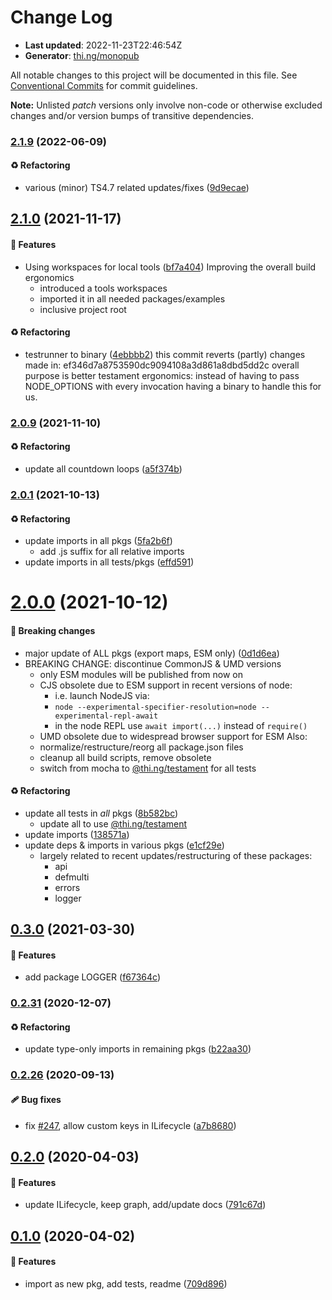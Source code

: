 # Change Log

- **Last updated**: 2022-11-23T22:46:54Z
- **Generator**: [thi.ng/monopub](https://thi.ng/monopub)

All notable changes to this project will be documented in this file.
See [Conventional Commits](https://conventionalcommits.org/) for commit guidelines.

**Note:** Unlisted _patch_ versions only involve non-code or otherwise excluded changes
and/or version bumps of transitive dependencies.

### [2.1.9](https://github.com/thi-ng/umbrella/tree/@thi.ng/system@2.1.9) (2022-06-09)

#### ♻️ Refactoring

- various (minor) TS4.7 related updates/fixes ([9d9ecae](https://github.com/thi-ng/umbrella/commit/9d9ecae))

## [2.1.0](https://github.com/thi-ng/umbrella/tree/@thi.ng/system@2.1.0) (2021-11-17)

#### 🚀 Features

- Using workspaces for local tools ([bf7a404](https://github.com/thi-ng/umbrella/commit/bf7a404))
  Improving the overall build ergonomics
  - introduced a tools workspaces
  - imported it in all needed packages/examples
  - inclusive project root

#### ♻️ Refactoring

- testrunner to binary ([4ebbbb2](https://github.com/thi-ng/umbrella/commit/4ebbbb2))
  this commit reverts (partly) changes made in:
  ef346d7a8753590dc9094108a3d861a8dbd5dd2c
  overall purpose is better testament ergonomics:
  instead of having to pass NODE_OPTIONS with every invocation
  having a binary to handle this for us.

### [2.0.9](https://github.com/thi-ng/umbrella/tree/@thi.ng/system@2.0.9) (2021-11-10)

#### ♻️ Refactoring

- update all countdown loops ([a5f374b](https://github.com/thi-ng/umbrella/commit/a5f374b))

### [2.0.1](https://github.com/thi-ng/umbrella/tree/@thi.ng/system@2.0.1) (2021-10-13)

#### ♻️ Refactoring

- update imports in all pkgs ([5fa2b6f](https://github.com/thi-ng/umbrella/commit/5fa2b6f))
  - add .js suffix for all relative imports
- update imports in all tests/pkgs ([effd591](https://github.com/thi-ng/umbrella/commit/effd591))

# [2.0.0](https://github.com/thi-ng/umbrella/tree/@thi.ng/system@2.0.0) (2021-10-12)

#### 🛑 Breaking changes

- major update of ALL pkgs (export maps, ESM only) ([0d1d6ea](https://github.com/thi-ng/umbrella/commit/0d1d6ea))
- BREAKING CHANGE: discontinue CommonJS & UMD versions
  - only ESM modules will be published from now on
  - CJS obsolete due to ESM support in recent versions of node:
    - i.e. launch NodeJS via:
    - `node --experimental-specifier-resolution=node --experimental-repl-await`
    - in the node REPL use `await import(...)` instead of `require()`
  - UMD obsolete due to widespread browser support for ESM
  Also:
  - normalize/restructure/reorg all package.json files
  - cleanup all build scripts, remove obsolete
  - switch from mocha to [@thi.ng/testament](https://github.com/thi-ng/umbrella/tree/main/packages/testament) for all tests

#### ♻️ Refactoring

- update all tests in _all_ pkgs ([8b582bc](https://github.com/thi-ng/umbrella/commit/8b582bc))
  - update all to use [@thi.ng/testament](https://github.com/thi-ng/umbrella/tree/main/packages/testament)
- update imports ([138571a](https://github.com/thi-ng/umbrella/commit/138571a))
- update deps & imports in various pkgs ([e1cf29e](https://github.com/thi-ng/umbrella/commit/e1cf29e))
  - largely related to recent updates/restructuring of these packages:
    - api
    - defmulti
    - errors
    - logger

## [0.3.0](https://github.com/thi-ng/umbrella/tree/@thi.ng/system@0.3.0) (2021-03-30)

#### 🚀 Features

- add package LOGGER ([f67364c](https://github.com/thi-ng/umbrella/commit/f67364c))

### [0.2.31](https://github.com/thi-ng/umbrella/tree/@thi.ng/system@0.2.31) (2020-12-07)

#### ♻️ Refactoring

- update type-only imports in remaining pkgs ([b22aa30](https://github.com/thi-ng/umbrella/commit/b22aa30))

### [0.2.26](https://github.com/thi-ng/umbrella/tree/@thi.ng/system@0.2.26) (2020-09-13)

#### 🩹 Bug fixes

- fix [#247](https://github.com/thi-ng/umbrella/issues/247), allow custom keys in ILifecycle ([a7b8680](https://github.com/thi-ng/umbrella/commit/a7b8680))

## [0.2.0](https://github.com/thi-ng/umbrella/tree/@thi.ng/system@0.2.0) (2020-04-03)

#### 🚀 Features

- update ILifecycle, keep graph, add/update docs ([791c67d](https://github.com/thi-ng/umbrella/commit/791c67d))

## [0.1.0](https://github.com/thi-ng/umbrella/tree/@thi.ng/system@0.1.0) (2020-04-02)

#### 🚀 Features

- import as new pkg, add tests, readme ([709d896](https://github.com/thi-ng/umbrella/commit/709d896))
